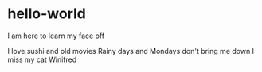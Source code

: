 # hello-world
I am here to learn my face off 

I love sushi and old movies
Rainy days and Mondays don't bring me down
I miss my cat Winifred
